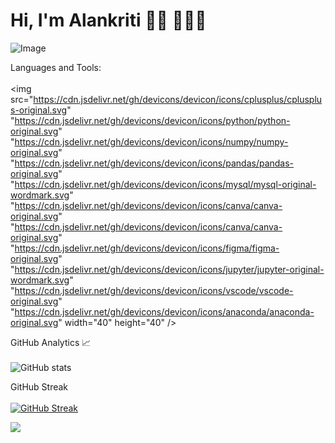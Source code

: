 # Hi, I'm Alankriti 👋🏻 👩🏻‍💻
![Image](https://user-images.githubusercontent.com/105043695/193905970-6d63ba31-73cc-4ec9-9abb-552b9d6333dd.png)

Languages and Tools:</br></br>
<img src="https://cdn.jsdelivr.net/gh/devicons/devicon/icons/cplusplus/cplusplus-original.svg" "https://cdn.jsdelivr.net/gh/devicons/devicon/icons/python/python-original.svg" "https://cdn.jsdelivr.net/gh/devicons/devicon/icons/numpy/numpy-original.svg" "https://cdn.jsdelivr.net/gh/devicons/devicon/icons/pandas/pandas-original.svg" "https://cdn.jsdelivr.net/gh/devicons/devicon/icons/mysql/mysql-original-wordmark.svg" "https://cdn.jsdelivr.net/gh/devicons/devicon/icons/canva/canva-original.svg" "https://cdn.jsdelivr.net/gh/devicons/devicon/icons/canva/canva-original.svg" "https://cdn.jsdelivr.net/gh/devicons/devicon/icons/figma/figma-original.svg" "https://cdn.jsdelivr.net/gh/devicons/devicon/icons/jupyter/jupyter-original-wordmark.svg" "https://cdn.jsdelivr.net/gh/devicons/devicon/icons/vscode/vscode-original.svg" "https://cdn.jsdelivr.net/gh/devicons/devicon/icons/anaconda/anaconda-original.svg" width="40" height="40" />

GitHub Analytics 📈</br></br>
![GitHub stats](https://github-readme-stats.vercel.app/api?username=AlankritiKalsi-23&show_icons=true&theme=bear)

GitHub Streak</br></br>
[![GitHub Streak](https://streak-stats.demolab.com/?user=AlankritiKalsi-23&theme=horizon)](https://git.io/streak-stats)

![](https://komarev.com/ghpvc/?username=your-github-username&label=PROFILE+VIEWS&color=C64D58)


<!--
**AlankritiKalsi-23/AlankritiKalsi-23** is a ✨ _special_ ✨ repository because its `README.md` (this file) appears on your GitHub profile.

Here are some ideas to get you started:

- 🔭 I’m currently working on ...
- 🌱 I’m currently learning ...
- 👯 I’m looking to collaborate on ...
- 🤔 I’m looking for help with ...
- 💬 Ask me about ...
- 📫 How to reach me: ...
- 😄 Pronouns: ...
- ⚡ Fun fact: ...
-->
